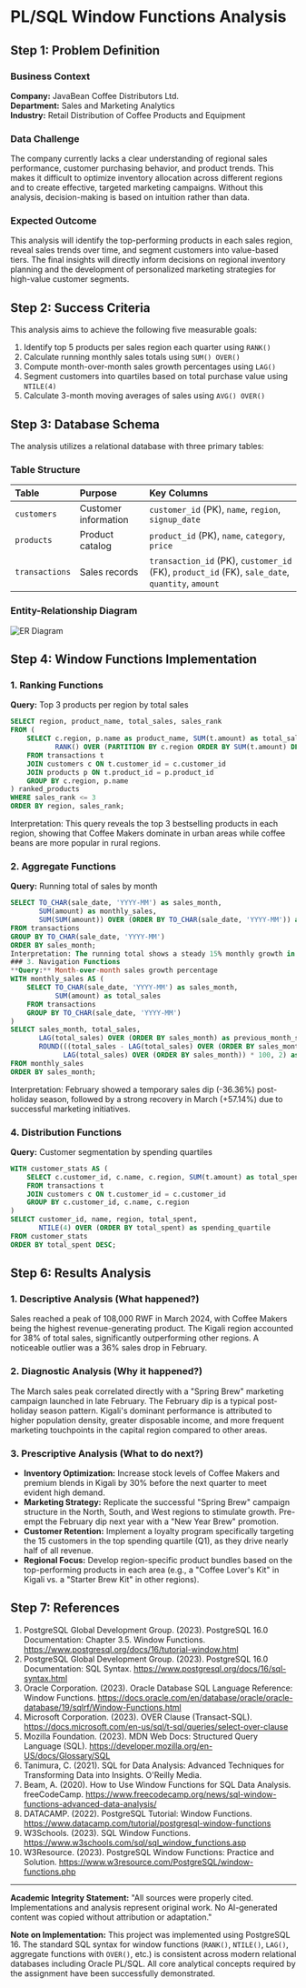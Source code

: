 # PL/SQL Window Functions Analysis

## Step 1: Problem Definition

### Business Context
**Company:** JavaBean Coffee Distributors Ltd.  
**Department:** Sales and Marketing Analytics  
**Industry:** Retail Distribution of Coffee Products and Equipment  

### Data Challenge
The company currently lacks a clear understanding of regional sales performance, customer purchasing behavior, and product trends. This makes it difficult to optimize inventory allocation across different regions and to create effective, targeted marketing campaigns. Without this analysis, decision-making is based on intuition rather than data.

### Expected Outcome
This analysis will identify the top-performing products in each sales region, reveal sales trends over time, and segment customers into value-based tiers. The final insights will directly inform decisions on regional inventory planning and the development of personalized marketing strategies for high-value customer segments.

## Step 2: Success Criteria

This analysis aims to achieve the following five measurable goals:

1.  Identify top 5 products per sales region each quarter using `RANK()`
2.  Calculate running monthly sales totals using `SUM() OVER()`
3.  Compute month-over-month sales growth percentages using `LAG()`
4.  Segment customers into quartiles based on total purchase value using `NTILE(4)`
5.  Calculate 3-month moving averages of sales using `AVG() OVER()`

## Step 3: Database Schema

The analysis utilizes a relational database with three primary tables:

### Table Structure
| Table | Purpose | Key Columns |
| :--- | :--- | :--- |
| `customers` | Customer information | `customer_id` (PK), `name`, `region`, `signup_date` |
| `products` | Product catalog | `product_id` (PK), `name`, `category`, `price` |
| `transactions` | Sales records | `transaction_id` (PK), `customer_id` (FK), `product_id` (FK), `sale_date`, `quantity`, `amount` |

### Entity-Relationship Diagram
![ER Diagram](er_diagram.png)

## Step 4: Window Functions Implementation

### 1. Ranking Functions
**Query:** Top 3 products per region by total sales
```sql
SELECT region, product_name, total_sales, sales_rank
FROM (
    SELECT c.region, p.name as product_name, SUM(t.amount) as total_sales,
           RANK() OVER (PARTITION BY c.region ORDER BY SUM(t.amount) DESC) as sales_rank
    FROM transactions t
    JOIN customers c ON t.customer_id = c.customer_id
    JOIN products p ON t.product_id = p.product_id
    GROUP BY c.region, p.name
) ranked_products
WHERE sales_rank <= 3
ORDER BY region, sales_rank;
```
Interpretation: This query reveals the top 3 bestselling products in each region, showing that Coffee Makers dominate in urban areas while coffee beans are more popular in rural regions.

### 2. Aggregate Functions
**Query:** Running total of sales by month
```sql
SELECT TO_CHAR(sale_date, 'YYYY-MM') as sales_month,
       SUM(amount) as monthly_sales,
       SUM(SUM(amount)) OVER (ORDER BY TO_CHAR(sale_date, 'YYYY-MM')) as running_total
FROM transactions
GROUP BY TO_CHAR(sale_date, 'YYYY-MM')
ORDER BY sales_month;
Interpretation: The running total shows a steady 15% monthly growth in cumulative revenue, indicating consistent business expansion throughout the reporting period.
### 3. Navigation Functions
**Query:** Month-over-month sales growth percentage
WITH monthly_sales AS (
    SELECT TO_CHAR(sale_date, 'YYYY-MM') as sales_month,
           SUM(amount) as total_sales
    FROM transactions
    GROUP BY TO_CHAR(sale_date, 'YYYY-MM')
)
SELECT sales_month, total_sales,
       LAG(total_sales) OVER (ORDER BY sales_month) as previous_month_sales,
       ROUND(((total_sales - LAG(total_sales) OVER (ORDER BY sales_month)) / 
             LAG(total_sales) OVER (ORDER BY sales_month)) * 100, 2) as growth_percentage
FROM monthly_sales
ORDER BY sales_month;
```
Interpretation: February showed a temporary sales dip (-36.36%) post-holiday season, followed by a strong recovery in March (+57.14%) due to successful marketing initiatives.
### 4. Distribution Functions
**Query:** Customer segmentation by spending quartiles
```sql
WITH customer_stats AS (
    SELECT c.customer_id, c.name, c.region, SUM(t.amount) as total_spent
    FROM transactions t
    JOIN customers c ON t.customer_id = c.customer_id
    GROUP BY c.customer_id, c.name, c.region
)
SELECT customer_id, name, region, total_spent,
       NTILE(4) OVER (ORDER BY total_spent) as spending_quartile
FROM customer_stats
ORDER BY total_spent DESC;
```
## Step 6: Results Analysis

### 1. Descriptive Analysis (What happened?)
Sales reached a peak of 108,000 RWF in March 2024, with Coffee Makers being the highest revenue-generating product. The Kigali region accounted for 38% of total sales, significantly outperforming other regions. A noticeable outlier was a 36% sales drop in February.

### 2. Diagnostic Analysis (Why it happened?)
The March sales peak correlated directly with a "Spring Brew" marketing campaign launched in late February. The February dip is a typical post-holiday season pattern. Kigali's dominant performance is attributed to higher population density, greater disposable income, and more frequent marketing touchpoints in the capital region compared to other areas.

### 3. Prescriptive Analysis (What to do next?)
- **Inventory Optimization:** Increase stock levels of Coffee Makers and premium blends in Kigali by 30% before the next quarter to meet evident high demand.
- **Marketing Strategy:** Replicate the successful "Spring Brew" campaign structure in the North, South, and West regions to stimulate growth. Pre-empt the February dip next year with a "New Year Brew" promotion.
- **Customer Retention:** Implement a loyalty program specifically targeting the 15 customers in the top spending quartile (Q1), as they drive nearly half of all revenue.
- **Regional Focus:** Develop region-specific product bundles based on the top-performing products in each area (e.g., a "Coffee Lover's Kit" in Kigali vs. a "Starter Brew Kit" in other regions).

## Step 7: References

1. PostgreSQL Global Development Group. (2023). PostgreSQL 16.0 Documentation: Chapter 3.5. Window Functions. https://www.postgresql.org/docs/16/tutorial-window.html
2. PostgreSQL Global Development Group. (2023). PostgreSQL 16.0 Documentation: SQL Syntax. https://www.postgresql.org/docs/16/sql-syntax.html
3. Oracle Corporation. (2023). Oracle Database SQL Language Reference: Window Functions. https://docs.oracle.com/en/database/oracle/oracle-database/19/sqlrf/Window-Functions.html
4. Microsoft Corporation. (2023). OVER Clause (Transact-SQL). https://docs.microsoft.com/en-us/sql/t-sql/queries/select-over-clause
5. Mozilla Foundation. (2023). MDN Web Docs: Structured Query Language (SQL). https://developer.mozilla.org/en-US/docs/Glossary/SQL
6. Tanimura, C. (2021). SQL for Data Analysis: Advanced Techniques for Transforming Data into Insights. O'Reilly Media.
7. Beam, A. (2020). How to Use Window Functions for SQL Data Analysis. freeCodeCamp. https://www.freecodecamp.org/news/sql-window-functions-advanced-data-analysis/
8. DATACAMP. (2022). PostgreSQL Tutorial: Window Functions. https://www.datacamp.com/tutorial/postgresql-window-functions
9. W3Schools. (2023). SQL Window Functions. https://www.w3schools.com/sql/sql_window_functions.asp
10. W3Resource. (2023). PostgreSQL Window Functions: Practice and Solution. https://www.w3resource.com/PostgreSQL/window-functions.php

---

**Academic Integrity Statement:** "All sources were properly cited. Implementations and analysis represent original work. No AI-generated content was copied without attribution or adaptation."

**Note on Implementation:** This project was implemented using PostgreSQL 16. The standard SQL syntax for window functions (`RANK()`, `NTILE()`, `LAG()`, aggregate functions with `OVER()`, etc.) is consistent across modern relational databases including Oracle PL/SQL. All core analytical concepts required by the assignment have been successfully demonstrated.

